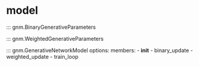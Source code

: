 # model

::: gnm.BinaryGenerativeParameters

::: gnm.WeightedGenerativeParameters

::: gnm.GenerativeNetworkModel
    options:
        members:
            - __init__
            - binary_update
            - weighted_update
            - train_loop